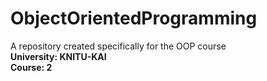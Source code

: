 # ObjectOrientedProgramming
A repository created specifically for the OOP course </br>
<b>University: KNITU-KAI</b> </br>
<b>Course: 2</b>
